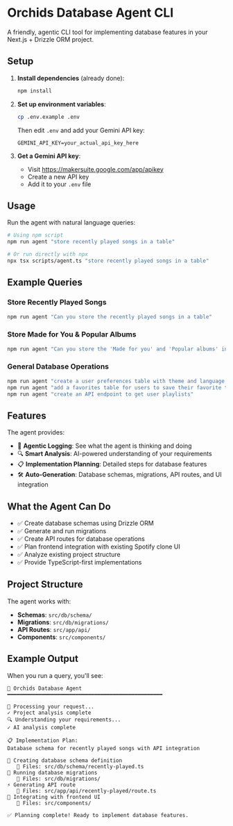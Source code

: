 # Orchids Database Agent CLI

A friendly, agentic CLI tool for implementing database features in your Next.js + Drizzle ORM project.

## Setup

1. **Install dependencies** (already done):

   ```bash
   npm install
   ```

2. **Set up environment variables**:

   ```bash
   cp .env.example .env
   ```

   Then edit `.env` and add your Gemini API key:

   ```
   GEMINI_API_KEY=your_actual_api_key_here
   ```

3. **Get a Gemini API key**:
   - Visit https://makersuite.google.com/app/apikey
   - Create a new API key
   - Add it to your `.env` file

## Usage

Run the agent with natural language queries:

```bash
# Using npm script
npm run agent "store recently played songs in a table"

# Or run directly with npx
npx tsx scripts/agent.ts "store recently played songs in a table"
```

## Example Queries

### Store Recently Played Songs

```bash
npm run agent "Can you store the recently played songs in a table"
```

### Store Made for You & Popular Albums

```bash
npm run agent "Can you store the 'Made for you' and 'Popular albums' in a table"
```

### General Database Operations

```bash
npm run agent "create a user preferences table with theme and language settings"
npm run agent "add a favorites table for users to save their favorite tracks"
npm run agent "create an API endpoint to get user playlists"
```

## Features

The agent provides:

- 🤔 **Agentic Logging**: See what the agent is thinking and doing
- 🔍 **Smart Analysis**: AI-powered understanding of your requirements
- 📋 **Implementation Planning**: Detailed steps for database features
- 🛠️ **Auto-Generation**: Database schemas, migrations, API routes, and UI integration

## What the Agent Can Do

- ✅ Create database schemas using Drizzle ORM
- ✅ Generate and run migrations
- ✅ Create API routes for database operations
- ✅ Plan frontend integration with existing Spotify clone UI
- ✅ Analyze existing project structure
- ✅ Provide TypeScript-first implementations

## Project Structure

The agent works with:

- **Schemas**: `src/db/schema/`
- **Migrations**: `src/db/migrations/`
- **API Routes**: `src/app/api/`
- **Components**: `src/components/`

## Example Output

When you run a query, you'll see:

```
🌺 Orchids Database Agent
━━━━━━━━━━━━━━━━━━━━━━━━━━━━━━━━━━━━━━━━━━━━━━━━━━

🤔 Processing your request...
✓ Project analysis complete
🔍 Understanding your requirements...
✓ AI analysis complete

📋 Implementation Plan:
Database schema for recently played songs with API integration

📄 Creating database schema definition
   📁 Files: src/db/schema/recently-played.ts
🔄 Running database migrations
   📁 Files: src/db/migrations/
⚡ Generating API route
   📁 Files: src/app/api/recently-played/route.ts
🔗 Integrating with frontend UI
   📁 Files: src/components/

✅ Planning complete! Ready to implement database features.
```

